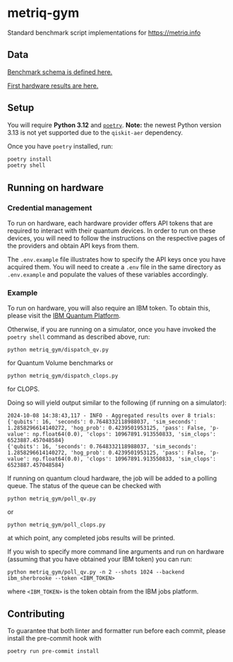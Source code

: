 # metriq-gym

Standard benchmark script implementations for https://metriq.info

## Data

[Benchmark schema is defined here.](https://github.com/unitaryfund/metriq-gym/wiki/Quantum-Volume-definition)

[First hardware results are here.](https://github.com/unitaryfund/metriq-gym/wiki/First-Hardware-Data)

## Setup

You will require **Python 3.12** and [`poetry`](https://python-poetry.org/). **Note:** the
newest Python version 3.13 is not yet supported due to the `qiskit-aer` dependency.

Once you have `poetry` installed, run:

```sh
poetry install
poetry shell
```

## Running on hardware

### Credential management

To run on hardware, each hardware provider offers API tokens that are required to interact with their quantum devices.
In order to run on these devices, you will need to follow the instructions on the respective pages of the providers and
obtain API keys from them.

The `.env.example` file illustrates how to specify the API keys once you have acquired them. You will need to create a
`.env` file in the same directory as `.env.example` and populate the values of these variables accordingly.

### Example

To run on hardware, you will also require an IBM token. To obtain this, please
visit the [IBM Quantum Platform](https://quantum.ibm.com/).

Otherwise, if you are running on a simulator, once you have invoked the `poetry
shell` command as described above, run:

```
python metriq_gym/dispatch_qv.py
```
for Quantum Volume benchmarks or
```
python metriq_gym/dispatch_clops.py
```
for CLOPS.

Doing so will yield output similar to the following (if running on a simulator):

```
2024-10-08 14:38:43,117 - INFO - Aggregated results over 8 trials: {'qubits': 16, 'seconds': 0.7648332118988037, 'sim_seconds': 1.2858296614140272, 'hog_prob': 0.4239501953125, 'pass': False, 'p-value': np.float64(0.0), 'clops': 10967891.913550833, 'sim_clops': 6523887.457048584}
{'qubits': 16, 'seconds': 0.7648332118988037, 'sim_seconds': 1.2858296614140272, 'hog_prob': 0.4239501953125, 'pass': False, 'p-value': np.float64(0.0), 'clops': 10967891.913550833, 'sim_clops': 6523887.457048584}
```

If running on quantum cloud hardware, the job will be added to a polling queue. The status of the queue can be checked with
```
python metriq_gym/poll_qv.py
```
or
```
python metriq_gym/poll_clops.py
```
at which point, any completed jobs results will be printed.


If you wish to specify more command line arguments and run on hardware (assuming
that you have obtained your IBM token) you can run:

```
python metriq_gym/poll_qv.py -n 2 --shots 1024 --backend ibm_sherbrooke --token <IBM_TOKEN>
```

where `<IBM_TOKEN>` is the token obtain from the IBM jobs platform.

## Contributing

To guarantee that both linter and formatter run before each commit, 
please install the pre-commit hook with
```sh
poetry run pre-commit install
```
